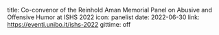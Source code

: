 title: Co-convenor of the Reinhold Aman Memorial Panel on Abusive and Offensive Humor at ISHS 2022
icon: panelist
date: 2022-06-30
link: https://eventi.unibo.it/ishs-2022
gittime: off
